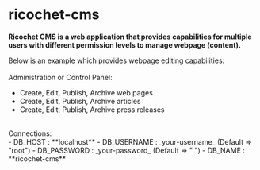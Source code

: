 # ricochet-cms
<strong>Ricochet CMS is a web application that provides capabilities for multiple users with different permission levels to manage webpage (content).</strong>

Below is an example which provides webpage editing capabilities:<br><br>
Administration or Control Panel:
<ul>
   <li>Create, Edit, Publish, Archive web pages</li>
   <li>Create, Edit, Publish, Archive articles</li>
   <li>Create, Edit, Publish, Archive press releases</li>
</ul>
<br>
Connections:
<br>
- DB_HOST : **localhost**
- DB_USERNAME : _your-username_ (Default => "root")
- DB_PASSWORD : _your-password_ (Default => " ")
- DB_NAME : **ricochet-cms**  
